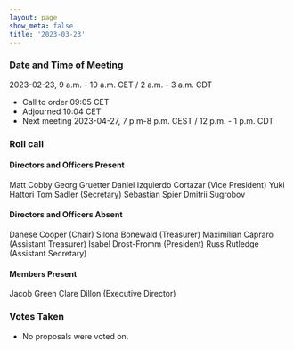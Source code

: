 ```yaml
---
layout: page
show_meta: false
title: '2023-03-23'
---
```


### Date and Time of Meeting

2023-02-23, 9 a.m. - 10 a.m. CET / 2 a.m. - 3 a.m. CDT

* Call to order 09:05 CET
* Adjourned 10:04 CET
* Next meeting 2023-04-27, 7 p.m-8 p.m. CEST / 12 p.m. - 1 p.m. CDT

### Roll call

#### Directors and Officers Present

Matt Cobby
Georg Gruetter
Daniel Izquierdo Cortazar (Vice President)
Yuki Hattori
Tom Sadler (Secretary)
Sebastian Spier
Dmitrii Sugrobov

#### Directors and Officers Absent

Danese Cooper (Chair)
Silona Bonewald (Treasurer)
Maximilian Capraro (Assistant Treasurer)
Isabel Drost-Fromm (President)
Russ Rutledge  (Assistant Secretary)

#### Members Present

Jacob Green
Clare Dillon (Executive Director)

### Votes Taken

* No proposals were voted on.
